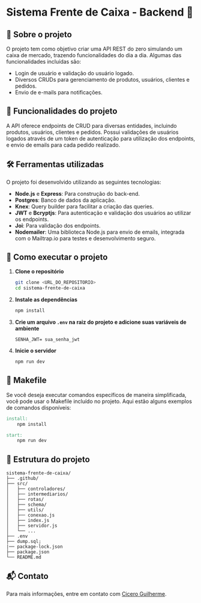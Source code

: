 # Sistema Frente de Caixa - Backend 🛒

## 🚀 Sobre o projeto
O projeto tem como objetivo criar uma API REST do zero simulando um caixa de mercado, trazendo funcionalidades do dia a dia. Algumas das funcionalidades incluídas são:

- Login de usuário e validação do usuário logado.
- Diversos CRUDs para gerenciamento de produtos, usuários, clientes e pedidos.
- Envio de e-mails para notificações.

## 🔨 Funcionalidades do projeto
A API oferece endpoints de CRUD para diversas entidades, incluindo produtos, usuários, clientes e pedidos. Possui validações de usuários logados através de um token de autenticação para utilização dos endpoints, e envio de emails para cada pedido realizado.

## 🛠️ Ferramentas utilizadas
O projeto foi desenvolvido utilizando as seguintes tecnologias:

- **Node.js** e **Express**: Para construção do back-end.
- **Postgres**: Banco de dados da aplicação.
- **Knex**: Query builder para facilitar a criação das queries.
- **JWT** e **Bcryptjs**: Para autenticação e validação dos usuários ao utilizar os endpoints.
- **Joi**: Para validação dos endpoints.
- **Nodemailer**: Uma biblioteca Node.js para envio de emails, integrada com o Mailtrap.io para testes e desenvolvimento seguro.

## 🚀 Como executar o projeto

1. **Clone o repositório**
   ```bash
   git clone <URL_DO_REPOSITORIO>
   cd sistema-frente-de-caixa
   ```

2. **Instale as dependências**
   ```bash
   npm install
   ```

3. **Crie um arquivo `.env` na raiz do projeto e adicione suas variáveis de ambiente**
   ```
   SENHA_JWT= sua_senha_jwt
   ```

4. **Inicie o servidor**
   ```bash
   npm run dev
   ```

## 📜 Makefile
Se você deseja executar comandos específicos de maneira simplificada, você pode usar o Makefile incluído no projeto. Aqui estão alguns exemplos de comandos disponíveis:

```makefile
install: 
	npm install

start: 
	npm run dev
```

## 📂 Estrutura do projeto
```plaintext
sistema-frente-de-caixa/
├── .github/
├── src/
│   ├── controladores/
│   ├── intermediarios/
│   ├── rotas/
│   ├── schema/
│   ├── utils/
│   ├── conexao.js
│   ├── index.js
│   ├── servidor.js
│   └── ...
├── .env
├── dump.sql;
|── package-lock.json
├── package.json
└── README.md
```

## 📬 Contato
Para mais informações, entre em contato com [Cicero Guilherme](mailto:cicerog.silvestre@gmail.com).
